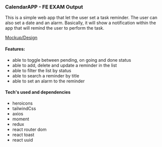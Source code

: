 ### CalendarAPP - FE EXAM Output

This is a simple web app that let the user set a task reminder. The user can also set a date and an alarm. Basically, it will show a notification within the app that will remind the user to perform the task.

[Mockup/Design](https://www.figma.com/file/ipEsYiaemsZSEkfXNDmYq8/calendar-app-xurpus?node-id=0%3A1)

#### Features:

- able to toggle between pending, on going and done status
- able to add, delete and update a reminder in the list
- able to filter the list by status
- able to search a reminder by title
- able to set an alarm to the reminder

#### Tech's used and dependencies

- heroicons
- tailwindCss
- axios
- moment
- redux
- react router dom
- react toast
- react uuid

